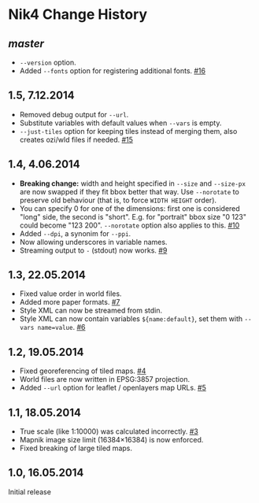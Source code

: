 # Nik4 Change History

## *master*

* `--version` option.
* Added `--fonts` option for registering additional fonts. [#16](https://github.com/Zverik/Nik4/issues/16)

## 1.5, 7.12.2014

* Removed debug output for `--url`.
* Substitute variables with default values when `--vars` is empty.
* `--just-tiles` option for keeping tiles instead of merging them, also creates ozi/wld files if needed. [#15](https://github.com/Zverik/Nik4/issues/15)

## 1.4, 4.06.2014

* **Breaking change:** width and height specified in `--size` and `--size-px` are now swapped if they fit bbox better that way. Use `--norotate` to preserve old behaviour (that is, to force `WIDTH HEIGHT` order).
* You can specify 0 for one of the dimensions: first one is considered "long" side, the second is "short". E.g. for "portrait" bbox size "0 123" could become "123 200". `--norotate` option also applies to this. [#10](https://github.com/Zverik/Nik4/issues/10)
* Added `--dpi`, a synonim for `--ppi`.
* Now allowing underscores in variable names.
* Streaming output to `-` (stdout) now works. [#9](https://github.com/Zverik/Nik4/issues/9)

## 1.3, 22.05.2014

* Fixed value order in world files.
* Added more paper formats. [#7](https://github.com/Zverik/Nik4/issues/7)
* Style XML can now be streamed from stdin.
* Style XML can now contain variables `${name:default}`, set them with `--vars name=value`. [#6](https://github.com/Zverik/Nik4/issues/6)

## 1.2, 19.05.2014

* Fixed georeferencing of tiled maps. [#4](https://github.com/Zverik/Nik4/issues/4)
* World files are now written in EPSG:3857 projection.
* Added `--url` option for leaflet / openlayers map URLs. [#5](https://github.com/Zverik/Nik4/issues/5)

## 1.1, 18.05.2014

* True scale (like 1:10000) was calculated incorrectly. [#3](https://github.com/Zverik/Nik4/issues/3)
* Mapnik image size limit (16384×16384) is now enforced.
* Fixed breaking of large tiled maps.

## 1.0, 16.05.2014

Initial release
